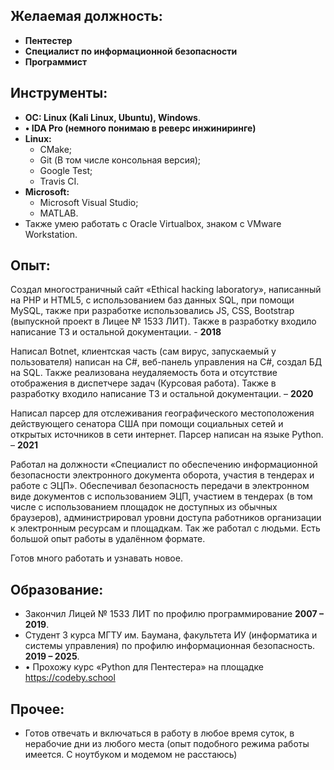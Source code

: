 ## **Желаемая должность:**
  *	**Пентестер**
  *	**Специалист по информационной безопасности**
  *	**Программист**
## **Инструменты:**
  *	**OC: Linux (Kali Linux, Ubuntu), Windows**.
  *	**•	IDA Pro (немного понимаю в реверс инжиниринге)**
  *	**Linux:**
    *	CMake;
    *	Git (В том числе консольная версия);
    *	Google Test;
    *	Travis CI.
  *	**Microsoft:**
    *	Microsoft Visual Studio;
    *	MATLAB.
  *	Также умею работать с Oracle Virtualbox, знаком с VMware Workstation.
## **Опыт:**
   Создал многостраничный сайт «Ethical hacking laboratory», написанный на PHP и HTML5, c использованием баз данных SQL, при помощи MySQL, также при разработке использовались JS, CSS, Bootstrap (выпускной проект в Лицее № 1533 ЛИТ). Также в разработку входило написание ТЗ и остальной документации.  - **2018**<br />
   
   Написал Botnet, клиентская часть (сам вирус, запускаемый у пользователя) написан на C#, веб-панель управления на С#, создал БД на SQL. Также реализована неудаляемость бота и отсутствие отображения в диспетчере задач (Курсовая работа). Также в разработку входило написание ТЗ и остальной документации. – **2020**<br />
   
   Написал парсер для отслеживания географического местоположения действующего сенатора США при помощи социальных сетей и открытых источников в сети интернет. Парcер написан на языке Python. – **2021**<br />
   
   Работал на должности «Специалист по обеспечению информационной безопасности электронного документа оборота, участия в тендерах и работе с ЭЦП». Обеспечивал безопасность передачи в электронном виде документов с использованием ЭЦП, участием в тендерах (в том числе с использованием площадок не доступных из обычных браузеров), администрировал уровни доступа работников организации к электронным ресурсам и площадкам. Так же работал с людьми. Есть большой опыт работы в удалённом формате.
    
   Готов много работать и узнавать новое.<br />
## **Образование:**
  *	Закончил Лицей № 1533 ЛИТ по профилю программирование **2007 – 2019**.
  *	Студент 3 курса МГТУ им. Баумана, факультета ИУ (информатика и системы управления) по профилю информационная безопасность. **2019 – 2025**.
  *	•	Прохожу курс «Python для Пентестера» на площадке https://codeby.school

## **Прочее:**
  *	Готов отвечать и включаться в работу в любое время суток, в нерабочие дни из любого места (опыт подобного режима работы имеется. С ноутбуком и модемом не расстаюсь)
